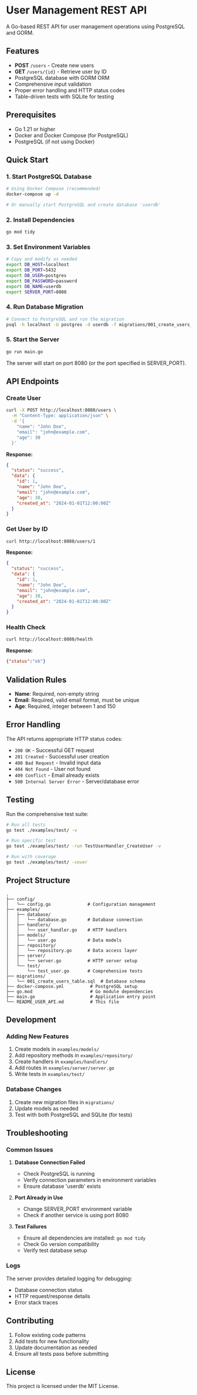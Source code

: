 # User Management REST API

A Go-based REST API for user management operations using PostgreSQL and GORM.

## Features

- **POST** `/users` - Create new users
- **GET** `/users/{id}` - Retrieve user by ID
- PostgreSQL database with GORM ORM
- Comprehensive input validation
- Proper error handling and HTTP status codes
- Table-driven tests with SQLite for testing

## Prerequisites

- Go 1.21 or higher
- Docker and Docker Compose (for PostgreSQL)
- PostgreSQL (if not using Docker)

## Quick Start

### 1. Start PostgreSQL Database

```bash
# Using Docker Compose (recommended)
docker-compose up -d

# Or manually start PostgreSQL and create database 'userdb'
```

### 2. Install Dependencies

```bash
go mod tidy
```

### 3. Set Environment Variables

```bash
# Copy and modify as needed
export DB_HOST=localhost
export DB_PORT=5432
export DB_USER=postgres
export DB_PASSWORD=password
export DB_NAME=userdb
export SERVER_PORT=8080
```

### 4. Run Database Migration

```bash
# Connect to PostgreSQL and run the migration
psql -h localhost -U postgres -d userdb -f migrations/001_create_users_table.sql
```

### 5. Start the Server

```bash
go run main.go
```

The server will start on port 8080 (or the port specified in SERVER_PORT).

## API Endpoints

### Create User

```bash
curl -X POST http://localhost:8080/users \
  -H "Content-Type: application/json" \
  -d '{
    "name": "John Doe",
    "email": "john@example.com",
    "age": 30
  }'
```

**Response:**
```json
{
  "status": "success",
  "data": {
    "id": 1,
    "name": "John Doe",
    "email": "john@example.com",
    "age": 30,
    "created_at": "2024-01-01T12:00:00Z"
  }
}
```

### Get User by ID

```bash
curl http://localhost:8080/users/1
```

**Response:**
```json
{
  "status": "success",
  "data": {
    "id": 1,
    "name": "John Doe",
    "email": "john@example.com",
    "age": 30,
    "created_at": "2024-01-01T12:00:00Z"
  }
}
```

### Health Check

```bash
curl http://localhost:8080/health
```

**Response:**
```json
{"status":"ok"}
```

## Validation Rules

- **Name**: Required, non-empty string
- **Email**: Required, valid email format, must be unique
- **Age**: Required, integer between 1 and 150

## Error Handling

The API returns appropriate HTTP status codes:

- `200 OK` - Successful GET request
- `201 Created` - Successful user creation
- `400 Bad Request` - Invalid input data
- `404 Not Found` - User not found
- `409 Conflict` - Email already exists
- `500 Internal Server Error` - Server/database error

## Testing

Run the comprehensive test suite:

```bash
# Run all tests
go test ./examples/test/ -v

# Run specific test
go test ./examples/test/ -run TestUserHandler_CreateUser -v

# Run with coverage
go test ./examples/test/ -cover
```

## Project Structure

```
.
├── config/
│   └── config.go              # Configuration management
├── examples/
│   ├── database/
│   │   └── database.go        # Database connection
│   ├── handlers/
│   │   └── user_handler.go    # HTTP handlers
│   ├── models/
│   │   └── user.go            # Data models
│   ├── repository/
│   │   └── repository.go      # Data access layer
│   ├── server/
│   │   └── server.go          # HTTP server setup
│   └── test/
│       └── test_user.go       # Comprehensive tests
├── migrations/
│   └── 001_create_users_table.sql  # Database schema
├── docker-compose.yml          # PostgreSQL setup
├── go.mod                      # Go module dependencies
├── main.go                     # Application entry point
└── README_USER_API.md          # This file
```

## Development

### Adding New Features

1. Create models in `examples/models/`
2. Add repository methods in `examples/repository/`
3. Create handlers in `examples/handlers/`
4. Add routes in `examples/server/server.go`
5. Write tests in `examples/test/`

### Database Changes

1. Create new migration files in `migrations/`
2. Update models as needed
3. Test with both PostgreSQL and SQLite (for tests)

## Troubleshooting

### Common Issues

1. **Database Connection Failed**
   - Check PostgreSQL is running
   - Verify connection parameters in environment variables
   - Ensure database 'userdb' exists

2. **Port Already in Use**
   - Change SERVER_PORT environment variable
   - Check if another service is using port 8080

3. **Test Failures**
   - Ensure all dependencies are installed: `go mod tidy`
   - Check Go version compatibility
   - Verify test database setup

### Logs

The server provides detailed logging for debugging:
- Database connection status
- HTTP request/response details
- Error stack traces

## Contributing

1. Follow existing code patterns
2. Add tests for new functionality
3. Update documentation as needed
4. Ensure all tests pass before submitting

## License

This project is licensed under the MIT License.
